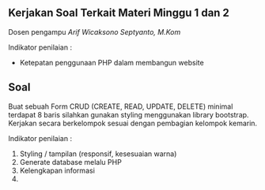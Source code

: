 ## Kerjakan Soal Terkait Materi Minggu 1 dan 2

Dosen pengampu *Arif Wicaksono Septyanto, M.Kom*

Indikator penilaian : 
- Ketepatan penggunaan PHP dalam membangun website

## Soal 

Buat sebuah Form CRUD (CREATE, READ, UPDATE, DELETE) minimal terdapat 8 baris silahkan gunakan styling menggunakan library bootstrap. Kerjakan secara berkelompok sesuai dengan pembagian kelompok kemarin.


Indikator penilaian :
1. Styling / tampilan (responsif, kesesuaian warna)
2. Generate database melalu PHP
3. Kelengkapan informasi
4. 
